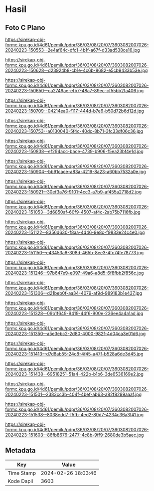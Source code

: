 # Hasil

## Foto C Plano

https://sirekap-obj-formc.kpu.go.id/4d61/pemilu/pdpr/36/03/08/20/07/3603082007026-20240223-150553--2e4af64c-dfc1-4b1f-a67f-d33ad538ce16.jpg

https://sirekap-obj-formc.kpu.go.id/4d61/pemilu/pdpr/36/03/08/20/07/3603082007026-20240223-150628--d23924b8-cb1e-4c6b-8682-e5cb9433b53e.jpg

https://sirekap-obj-formc.kpu.go.id/4d61/pemilu/pdpr/36/03/08/20/07/3603082007026-20240223-150650--ca2749ae-efb7-48a7-89ec-cf55bb2fa406.jpg

https://sirekap-obj-formc.kpu.go.id/4d61/pemilu/pdpr/36/03/08/20/07/3603082007026-20240223-150709--04214ea0-f117-444d-b7e6-b50d72b6d12d.jpg

https://sirekap-obj-formc.kpu.go.id/4d61/pemilu/pdpr/36/03/08/20/07/3603082007026-20240223-150753--a0130040-5f4c-40dc-8b71-3fc33df06c36.jpg

https://sirekap-obj-formc.kpu.go.id/4d61/pemilu/pdpr/36/03/08/20/07/3603082007026-20240223-150838--ef294acc-bace-4739-b906-f5ea23bf4e1d.jpg

https://sirekap-obj-formc.kpu.go.id/4d61/pemilu/pdpr/36/03/08/20/07/3603082007026-20240223-150904--bb91cace-a83a-4219-8a23-a60bb7532a0e.jpg

https://sirekap-obj-formc.kpu.go.id/4d61/pemilu/pdpr/36/03/08/20/07/3603082007026-20240223-150921--30ef3a76-9101-4cc3-a7b9-af455a2718d2.jpg

https://sirekap-obj-formc.kpu.go.id/4d61/pemilu/pdpr/36/03/08/20/07/3603082007026-20240223-151053--3d6850af-60f9-4507-af4c-2ab75b7116fb.jpg

https://sirekap-obj-formc.kpu.go.id/4d61/pemilu/pdpr/36/03/08/20/07/3603082007026-20240223-151122--8356d630-f8aa-4d46-9e8c-f9833e24c4e0.jpg

https://sirekap-obj-formc.kpu.go.id/4d61/pemilu/pdpr/36/03/08/20/07/3603082007026-20240223-151150--e43453a6-308d-465b-8ee3-4fc74fe78773.jpg

https://sirekap-obj-formc.kpu.go.id/4d61/pemilu/pdpr/36/03/08/20/07/3603082007026-20240223-151246--97b647e9-e097-49a6-a8d5-6f8fbb2f856c.jpg

https://sirekap-obj-formc.kpu.go.id/4d61/pemilu/pdpr/36/03/08/20/07/3603082007026-20240223-151306--d21beb0f-aa34-4079-af9d-989183b1e437.jpg

https://sirekap-obj-formc.kpu.go.id/4d61/pemilu/pdpr/36/03/08/20/07/3603082007026-20240223-151328--09b1f649-9419-44f6-900e-236ee4a4a1ad.jpg

https://sirekap-obj-formc.kpu.go.id/4d61/pemilu/pdpr/36/03/08/20/07/3603082007026-20240223-151350--a5e3ebc2-2d80-4000-982f-4d04ca3e01d6.jpg

https://sirekap-obj-formc.kpu.go.id/4d61/pemilu/pdpr/36/03/08/20/07/3603082007026-20240223-151413--d7d8ab55-24c8-4f45-a47f-b528a6de3d45.jpg

https://sirekap-obj-formc.kpu.go.id/4d61/pemilu/pdpr/36/03/08/20/07/3603082007026-20240223-151438--69518251-51a4-422b-b1b6-3de6536169e2.jpg

https://sirekap-obj-formc.kpu.go.id/4d61/pemilu/pdpr/36/03/08/20/07/3603082007026-20240223-151501--2383cc3b-404f-4bef-ab63-a82f8299aaaf.jpg

https://sirekap-obj-formc.kpu.go.id/4d61/pemilu/pdpr/36/03/08/20/07/3603082007026-20240223-151538--8038edd7-f5fb-4ed2-80d7-4234c36a3f41.jpg

https://sirekap-obj-formc.kpu.go.id/4d61/pemilu/pdpr/36/03/08/20/07/3603082007026-20240223-151603--86fb8676-2477-4c8b-9ff9-2680de3b5aec.jpg


## Metadata

| Key        | Value               |
| ---------- | ------------------- |
| Time Stamp | 2024-02-26 18:03:46 |
| Kode Dapil | 3603                |



